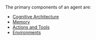 The primary components of an agent are:

- [Cognitive Architecture](cognitive_architecture.md)
- [Memory](memory.md)
- [Actions and Tools](actions_and_tools.md)
- [Environments](environments.md)